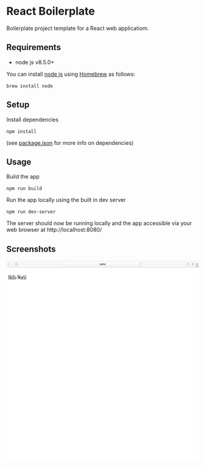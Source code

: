# React Boilerplate

Boilerplate project template for a React web applicatiom.

## Requirements

* node js v8.5.0+

You can install [node js](https://nodejs.org/en/) using [Homebrew](https://brew.sh/) as follows:

    brew install node

## Setup

Install dependencies

    npm install

(see [package.json](./package.json) for more info on dependencies)

## Usage

Build the app

    npm run build

Run the app locally using the built in dev server

    npm run dev-server

The server should now be running locally and the app accessible via your web browser at http://localhost:8080/

## Screenshots

<img src="docs/images/app-screenshot-1.png" alt="app screenshot" width=840 height=525 />
